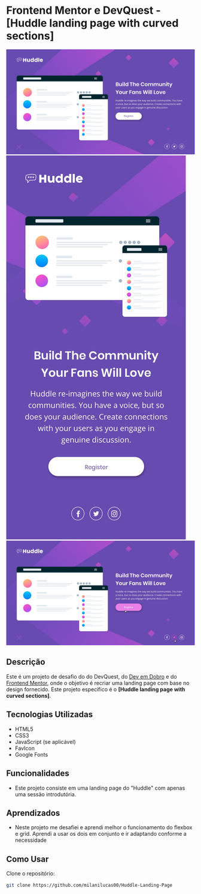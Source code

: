 # Frontend Mentor e DevQuest - [Huddle landing page with curved sections]

![Design Preview](./src/design/desktop-design.jpg)
![Mobile Design Preview](./src/design/mobile-design.jpg)
![Active States Preview](./src/design/active-states.jpg)

## Descrição

Este é um projeto de desafio do do DevQuest, do [Dev em Dobro](https://www.youtube.com/c/devemdobro) e do [Frontend Mentor](https://www.frontendmentor.io/challenges/huddle-landing-page-with-a-single-introductory-section-B_2Wvxgi0), onde o objetivo é recriar uma landing page com base no design fornecido. Este projeto específico é o **[Huddle landing page with curved sections]**.

## Tecnologias Utilizadas

- HTML5
- CSS3
- JavaScript (se aplicável)
- FavIcon
- Google Fonts

## Funcionalidades

- Este projeto consiste em uma landing page do "Huddle" com apenas uma sessão introdutória.

## Aprendizados

- Neste projeto me desafiei e aprendi melhor o funcionamento do flexbox e grid. Aprendi a usar os dois em conjunto e ir adaptando conforme a necessidade

## Como Usar

Clone o repositório:

```bash
git clone https://github.com/milanilucas00/Huddle-Landing-Page
